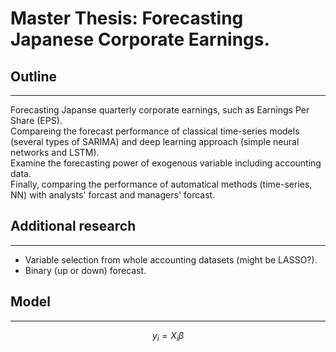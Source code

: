 # Master Thesis: Forecasting Japanese Corporate Earnings.

## Outline
---
Forecasting Japanse quarterly corporate earnings, such as Earnings Per Share (EPS).  
Compareing the forecast performance of classical time-series models (several types of SARIMA) and deep learning approach (simple neural networks and LSTM).  
Examine the forecasting power of exogenous variable including accounting data.  
Finally, comparing the performance of automatical methods (time-series, NN) with analysts' forcast and managers' forcast.

## Additional research
---
* Variable selection from whole accounting datasets (might be LASSO?).
* Binary (up or down) forecast.

## Model
---
$$
y_i = X_i \beta
$$
